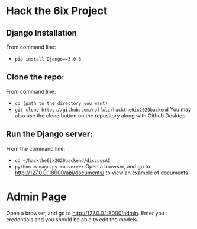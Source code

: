 # Hack the 6ix Project
## Django Installation
From command line:
- `pip install Django==3.0.6`

## Clone the repo:
From command line:
- `cd (path to the directory you want)`
- `git clone https://github.com/rolfxli/hackthe6ix2020backend`
You may also use the clone button on the repository along with Github Desktop

## Run the Django server:
From the command line:
- `cd ~/hackthe6ix2020backend/discussAI`
- `python manage.py runserver`
Open a browser, and go to http://127.0.0.1:8000/api/documents/
to view an example of documents 

# Admin Page
Open a browser, and go to http://127.0.0.1:8000/admin.
Enter you credentials and you should be able to edit the models.
